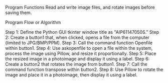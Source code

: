 Program Functions
Read and write image files, and rotate images before saving them.

Program Flow or Algorithm

Step 1: Define the Python GUI tkinter window title as "AIP61147050S."
Step 2: Create a button1 that, when clicked, opens a file from the computer (limited to JPG/BMP/PPM).
Step 3: Call the command function Openfile within button1.
Step 4: Use askopenfile to open a file within the system, process the image using Pillow, and resize it proportionally.
Step 5: Place the resized image in a photoimage and display it using a label.
Step 6: Create a button2 that rotates the image from button1.
Step 7: Call the command function transpose within button2.
Step 8: Use Pillow to rotate the image and place it in a photoimage, then display it using a label.




